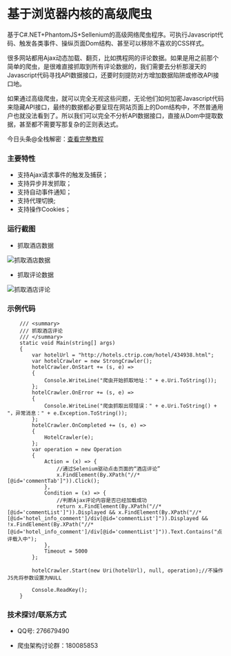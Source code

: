 # 基于浏览器内核的高级爬虫
基于C#.NET+PhantomJS+Sellenium的高级网络爬虫程序。可执行Javascript代码、触发各类事件、操纵页面Dom结构、甚至可以移除不喜欢的CSS样式。

很多网站都用Ajax动态加载、翻页，比如携程网的评论数据。如果是用之前那个简单的爬虫，是很难直接抓取到所有评论数据的，我们需要去分析那漫天的Javascript代码寻找API数据接口，还要时刻提防对方增加数据陷阱或修改API接口地。

如果通过高级爬虫，就可以完全无视这些问题，无论他们如何加密Javascript代码来隐藏API接口，最终的数据都必要呈现在网站页面上的Dom结构中，不然普通用户也就没法看到了。所以我们可以完全不分析API数据接口，直接从Dom中提取数据，甚至都不需要写那复杂的正则表达式。


今日头条@全栈解密：[查看完整教程](http://www.toutiao.com/i6304492725462893058/ "今日头条@全栈解密")

### 主要特性

- 支持Ajax请求事件的触发及捕获；
- 支持异步并发抓取；
- 支持自动事件通知；
- 支持代理切换;
- 支持操作Cookies；


### 运行截图	

- 抓取酒店数据

![抓取酒店数据](https://github.com/coldicelion/Strong-Web-Crawler/blob/master/Wesley.Crawler.StrongCrawler/Resources/%E9%85%92%E5%BA%97%E8%AF%84%E8%AE%BA1.PNG)


- 抓取评论数据

![抓取酒店评论](
https://github.com/coldicelion/Strong-Web-Crawler/blob/master/Wesley.Crawler.StrongCrawler/Resources/%E9%85%92%E5%BA%97%E8%AF%84%E8%AE%BA2.PNG)


### 示例代码

        /// <summary>
        /// 抓取酒店评论
        /// </summary>
		static void Main(string[] args)
        {
            var hotelUrl = "http://hotels.ctrip.com/hotel/434938.html";
            var hotelCrawler = new StrongCrawler();
            hotelCrawler.OnStart += (s, e) =>
            {
                Console.WriteLine("爬虫开始抓取地址：" + e.Uri.ToString());
            };
            hotelCrawler.OnError += (s, e) =>
            {
                Console.WriteLine("爬虫抓取出现错误：" + e.Uri.ToString() + "，异常消息：" + e.Exception.ToString());
            };
            hotelCrawler.OnCompleted += (s, e) =>
            {
                HotelCrawler(e);
            };
            var operation = new Operation
            {
                Action = (x) => {
                    //通过Selenium驱动点击页面的“酒店评论”
                    x.FindElement(By.XPath("//*[@id='commentTab']")).Click();
                },
                Condition = (x) => {
                    //判断Ajax评论内容是否已经加载成功
                    return x.FindElement(By.XPath("//*[@id='commentList']")).Displayed && x.FindElement(By.XPath("//*[@id='hotel_info_comment']/div[@id='commentList']")).Displayed && !x.FindElement(By.XPath("//*[@id='hotel_info_comment']/div[@id='commentList']")).Text.Contains("点评载入中");
                },
                Timeout = 5000
            };

            hotelCrawler.Start(new Uri(hotelUrl), null, operation);//不操作JS先将参数设置为NULL

            Console.ReadKey();
        }

	

### 技术探讨/联系方式

- QQ号: 276679490

- 爬虫架构讨论群：180085853


